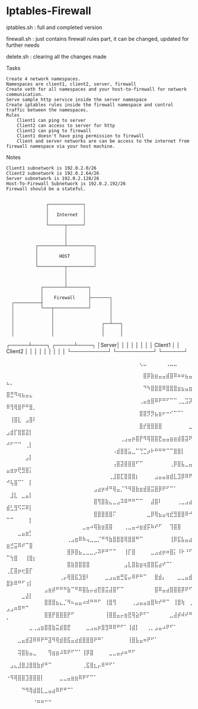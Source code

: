 # Iptables-Firewall

iptables.sh : full and completed version 

firewall.sh : just contains firewall rules part, it can be changed, updated for further needs

delete.sh : clearing all the changes made 

Tasks

    Create 4 network namespaces.
    Namespaces are client1, client2, server, firewall
    Create veth for all namespaces and your host-to-firewall for network communication.
    Serve sample http service inside the server namespace
    Create iptables rules inside the firewall namespace and control traffic between the namespaces.
    Rules
        Client1 can ping to server
        Client2 can access to server for http
        Client2 can ping to firewall
        Client1 doesn't have ping permission to firewall
        Client and server networks are can be access to the internet from firewall namespace via your host machine.

Notes

    Client1 subnetwork is 192.0.2.0/26
    Client2 subnetwork is 192.0.2.64/26
    Server subnetwork is 192.0.2.128/26
    Host-To-Firewall Subnetwork is 192.0.2.192/26
    Firewall should be a stateful.
    

                   ┌─────────────┐
                   │             │
                   │   Internet  │
                   │             │
                   └──────┬──────┘
                          │
                          │
                          │
               ┌──────────┴──────────┐
               │                     │
               │        HOST         │
               │                     │
               └──────────┬──────────┘
                          │
                          │
                          │
                 ┌────────┴────────┐
                 │                 │
                 │    Firewall     ├───────┐
      ┌──────────┤                 │       │
      │          └───┬─────────────┘       │
      │              │                     │
      │              │                     │
      │              │                  ┌──┴───┐
      │              │                  │      │
      │              │                  │      │
┌─────┴────┐   ┌─────┴────┐             │Server│
│          │   │          │             │      │
│  Client1 │   │ Client2  │             │      │
│          │   │          │             │      │
└──────────┘   └──────────┘             └──────┘




⠀⠀⠀⠀⠀⠀⠀⠀⠀⠀⠀⠀⠀⠀⠀⠀⠀⠀⠀⠀⠀⠀⠀⠀⠀⠀⠀⠀⠀⠀⠀⠀⠀⠀⠀⢄⣀⠀⠀⠀⠀⠀⢀⣀⣀⠀⠀⠀⠀⠀⠀⠀⠀⠀⠀⠀⠀
⠀⠀⠀⠀⠀⠀⠀⠀⠀⠀⠀⠀⠀⠀⠀⠀⠀⠀⠀⠀⠀⠀⠀⠀⠀⠀⠀⠀⠀⠀⠀⠀⠀⠀⠀⠀⣿⡿⣷⣶⣤⣤⣾⣿⠿⠶⠶⣦⣤⣄⡀⠀⠀⠀⠀⠀⠀
⠀⠀⠀⠀⠀⠀⠀⠀⠀⠀⠀⠀⠀⠀⠀⠀⠀⠀⠀⠀⠀⠀⠀⠀⠀⠀⠀⠀⠀⠀⠀⠀⠀⠀⠀⠀⠙⠳⣿⣿⣿⠿⣿⣿⣿⣶⣦⣤⣶⣿⣛⠻⢶⣦⣤⣄⠀
⠀⠀⠀⠀⠀⠀⠀⠀⠀⠀⠀⠀⠀⠀⠀⠀⠀⠀⠀⠀⠀⠀⠀⠀⠀⠀⠀⠀⠀⠀⠀⠀⠀⠀⠀⢀⣤⣶⣿⠿⠟⠛⠋⠉⠉⢀⣀⣩⡽⠿⢻⢿⣿⠟⠛⣿⡀
⠀⠀⠀⠀⠀⠀⠀⠀⠀⠀⠀⠀⠀⠀⠀⠀⠀⠀⠀⠀⠀⠀⠀⠀⠀⠀⠀⠀⠀⠀⠀⠀⠀⠀⠀⣿⣿⡻⡻⣦⣶⠖⠒⠊⠉⠉⠁⠀⠀⠀⢸⣿⣇⠀⣠⣿⠇
⠀⠀⠀⠀⠀⠀⠀⠀⠀⠀⠀⠀⠀⠀⠀⠀⠀⠀⠀⠀⠀⠀⠀⠀⠀⠀⠀⠀⠀⠀⠀⠀⠀⠀⠀⣿⡞⣿⣿⣿⣿⠀⠀⠀⠀⠀⠀⠀⣀⣠⣾⡏⣿⣿⣽⡇⠀
⠀⠀⠀⠀⠀⠀⠀⠀⠀⠀⠀⠀⠀⠀⠀⠀⠀⠀⠀⠀⠀⠀⠀⠀⠀⠀⠀⠀⠀⠀⢀⣠⣤⡶⣿⡟⠻⢿⣿⣿⣟⣤⣤⣶⣶⣾⣿⣽⠟⠚⠋⠉⠉⠀⢀⡇⠀
⠀⠀⠀⠀⠀⠀⠀⠀⠀⠀⠀⠀⠀⠀⠀⠀⠀⠀⠀⠀⠀⠀⠀⠀⠀⠀⠀⠀⠠⣾⣿⣿⣥⣀⠉⢙⣉⡴⠗⠛⠛⠛⠉⠉⣿⣿⡇⠀⠀⠀⠀⠀⠀⠀⣠⡇⠀
⠀⠀⠀⠀⠀⠀⠀⠀⠀⠀⠀⠀⠀⠀⠀⠀⠀⠀⠀⠀⠀⠀⠀⠀⠀⠀⠀⠀⢠⣿⣽⣿⣿⣿⠋⠉⠀⠀⠀⠀⠀⠀⠀⢀⡿⣿⣧⣀⣤⣤⣶⡶⢟⣻⣿⡅⠀
⠀⠀⠀⠀⠀⠀⠀⠀⠀⠀⠀⠀⠀⠀⠀⠀⠀⠀⠀⠀⠀⠀⠀⠀⠀⠀⠀⢀⣸⣿⣏⣿⣿⣿⡆⠀⠀⠀⠀⣠⣤⣤⣶⣾⣇⣹⡿⠿⠟⠚⢧⣿⠉⠁⠀⡇⠀
⠀⠀⠀⠀⠀⠀⠀⠀⠀⠀⠀⠀⠀⠀⠀⠀⠀⠀⠀⠀⠀⠀⠀⣠⣴⡶⠾⠛⢿⣤⡈⠙⠻⣿⣷⣶⣾⣿⣭⣿⡿⠟⠋⠉⠁⠀⠀⠀⠀⠀⣸⣇⠀⣀⣤⡇⠀
⠀⠀⠀⠀⠀⠀⠀⠀⠀⠀⠀⠀⠀⠀⠀⠀⠀⠀⠀⠀⠀⠀⠀⣿⢻⣿⣷⣄⣀⣠⠽⠿⠛⠛⠉⠉⠀⠀⣼⣿⠇⠀⠀⠀⠀⢀⣀⣠⣴⣾⣃⣻⠫⠭⠿⡇⠀
⠀⠀⠀⠀⠀⠀⠀⠀⠀⠀⠀⠀⠀⠀⠀⠀⠀⠀⠀⠀⠀⠀⠀⣿⣿⣿⣿⣿⠍⠀⠀⠀⠀⠀⠀⠀⠀⣀⡿⢿⣦⣤⢶⣞⣻⣿⣿⠿⠚⠉⠉⠀⠀⠀⠀⡇⠀
⠀⠀⠀⠀⠀⠀⠀⠀⠀⠀⠀⠀⠀⠀⠀⠀⠀⠀⠀⠀⣀⣤⠴⢿⣷⣶⣿⣿⠀⠀⠀⢀⣀⣤⠴⣶⣾⡯⠷⠞⠋⠀⠀⢹⣿⣿⠀⠀⠀⠀⠀⠀⣀⣤⣶⡃⠀
⠀⠀⠀⠀⠀⠀⠀⠀⠀⠀⠀⠀⠀⠀⠀⠀⢀⣠⣶⠿⠷⢤⣀⣀⡈⠛⠻⣷⣿⣿⣿⢿⣿⣿⠛⠉⠀⠀⠀⠀⠀⠀⠀⢸⡿⣯⣧⣤⣴⣶⣚⣭⠿⠞⠉⣿⠀
⠀⠀⠀⠀⠀⠀⠀⠀⠀⠀⠀⠀⠀⠀⠀⠀⣿⡿⣿⣦⣀⣀⣀⡠⠽⠟⠛⠉⠉⠀⠀⢸⡏⣿⠀⠀⠀⠀⣀⣠⣴⡶⠶⣿⡅⠸⠗⠘⠋⠉⢳⣿⠀⠀⢸⣿⡆
⠀⠀⠀⠀⠀⠀⠀⠀⠀⠀⠀⠀⠀⠀⠀⠀⣿⣷⣿⣿⣿⣿⠀⠀⠀⠀⠀⠀⠀⠀⠀⣠⣇⣿⣷⣶⢶⣿⣿⣯⣴⠞⠉⠁⠀⠀⠀⠀⠀⢀⣏⣿⡶⢖⣿⡏⠀
⠀⠀⠀⠀⠀⠀⠀⠀⠀⠀⠀⠀⠀⠀⢀⡤⢿⣿⣯⣹⣿⠇⠀⠀⠀⠀⣀⣠⣤⣶⣛⣯⡤⠿⠟⠛⠉⠀⠀⣿⣾⡄⠀⠀⠀⣀⣀⣤⣾⣿⡷⠿⠛⠋⢰⡇⠀
⠀⠀⠀⠀⠀⠀⠀⠀⠀⠀⣠⣶⡾⠛⠛⠛⣷⠉⠛⠿⣿⣧⡤⣴⣟⣿⣭⣼⣿⠋⠉⠀⠀⠀⠀⠀⠀⠀⠀⣿⠿⣤⣴⣿⣿⣿⡿⠟⠋⠀⠀⠀⠀⣀⣼⡇⠀
⠀⠀⠀⠀⠀⠀⠀⠀⠀⠀⣿⣿⣿⣦⣄⡈⠻⠦⣤⣤⠴⠾⠛⠛⠋⠀⢸⣿⢻⠀⠀⠀⠀⢀⣠⣤⣤⣶⣿⠷⠞⠛⠉⠀⢸⣿⢷⠀⢀⣠⣠⠶⠿⠛⠉⠀⠀
⠀⠀⠀⠀⠀⠀⠀⠀⠀⠀⣿⣿⡟⣿⣿⣿⡟⠋⠀⠀⠀⠀⠀⠀⠀⠀⢸⣿⣿⣤⡤⣶⣟⢿⣵⠟⠋⠁⠀⠀⠀⠀⠀⣀⣼⡾⠾⠞⠛⠁⠀⠀⠀⠀⠀⠀⠀
⠀⠀⠀⠀⠀⠀⣀⢀⣠⣶⣿⣿⣷⣭⣾⣿⣟⠀⠀⠀⠀⣀⣠⣤⡶⣿⣻⠿⠿⠛⠋⠁⢸⣾⡇⠀⠀⢀⡀⣠⣤⠴⠟⠋⠁⠀⠀⠀⠀⠀⠀⠀⠀⠀⠀⠀⠀
⠀⠀⠀⣀⣤⣾⣽⠿⠿⠟⠛⣽⠻⢿⣾⣿⣯⣤⣴⣾⣿⣿⣿⠟⠛⠁⠀⠀⠀⠀⠀⠀⢸⣿⣧⣤⠶⠟⠋⠁⠀⠀⠀⠀⠀⠀⠀⠀⠀⠀⠀⠀⠀⠀⠀⠀⠀
⠀⠀⠀⢽⣿⣷⣤⣀⠀⠀⠀⢻⣶⣶⠼⠿⠟⠋⠉⠁⢸⡿⣿⠀⠀⠀⠀⣀⣀⣤⡴⠶⠛⠋⠀⠀⠀⠀⠀⠀⠀⠀⠀⠀⠀⠀⠀⠀⠀⠀⠀⠀⠀⠀⠀⠀⠀
⠀⣠⣄⣸⣿⣸⣿⣿⣷⡾⠛⠉⠀⠀⠀⠀⠀⠀⠀⠀⢀⣯⣿⣆⡤⠿⠛⠋⠁⠀⠀⠀⠀⠀⠀⠀⠀⠀⠀⠀⠀⠀⠀⠀⠀⠀⠀⠀⠀⠀⠀⠀⠀⠀⠀⠀⠀
⠐⠻⢿⣿⣿⣹⣿⣿⣿⡇⠀⠀⠀⠀⣀⣀⣤⣶⣶⠿⠟⠋⠉⠁⠀⠀⠀⠀⠀⠀⠀⠀⠀⠀⠀⠀⠀⠀⠀⠀⠀⠀⠀⠀⠀⠀⠀⠀⠀⠀⠀⠀⠀⠀⠀⠀⠀
⠀⠀⠀⠀⠙⠻⢿⣾⣿⣇⣀⣤⣴⠿⠟⠛⠉⠁⠀⠀⠀⠀⠀⠀⠀⠀⠀⠀⠀⠀⠀⠀⠀⠀⠀⠀⠀⠀⠀⠀⠀⠀⠀⠀⠀⠀⠀⠀⠀⠀⠀⠀⠀⠀⠀⠀⠀
⠀⠀⠀⠀⠀⠀⠀⠈⠛⠛⠉⠉⠀⠀⠀⠀⠀⠀⠀⠀⠀⠀⠀⠀⠀⠀⠀⠀⠀⠀⠀⠀⠀⠀⠀⠀⠀⠀⠀⠀⠀⠀⠀⠀⠀⠀⠀⠀⠀⠀⠀⠀⠀⠀⠀⠀⠀




